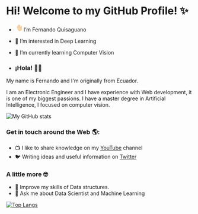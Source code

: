 
# Hi! Welcome to my GitHub Profile! ✨
- <img src="./assets/waving-hand.webp" width="4%"> I’m Fernando Quisaguano
- 👀 I’m interested in Deep Learning
- 🌱 I’m currently learning Computer Vision

- ### ¡Hola! 👋🏼

My name is Fernando and I'm originally from Ecuador.

I am an Electronic Engineer and I have experience with Web development, it is one of my biggest passions. 
I have a master degree in Artificial Intelligence, I focused on computer vision. 

![My GitHub stats](https://github-readme-stats.vercel.app/api?username=FerJeffQ&show_icons=true&theme=dracula&count_private=true)

### Get in touch around the Web 🌎:

- 📺 I like to share knowledge on my [YouTube](https://www.youtube.com/@nerocoders) channel 
- 🐦 Writing ideas and useful information on [Twitter](https://twitter.com/Ferjeff11)

### A little more 🤓

- 🌱 Improve my skills of Data structures.
- 💬 Ask me about Data Scientist and Machine Learning

[![Top Langs](https://github-readme-stats.vercel.app/api/top-langs/?username=FerJeffQ&theme=dracula)](https://github.com/FerJeffQ/github-readme-stats)
